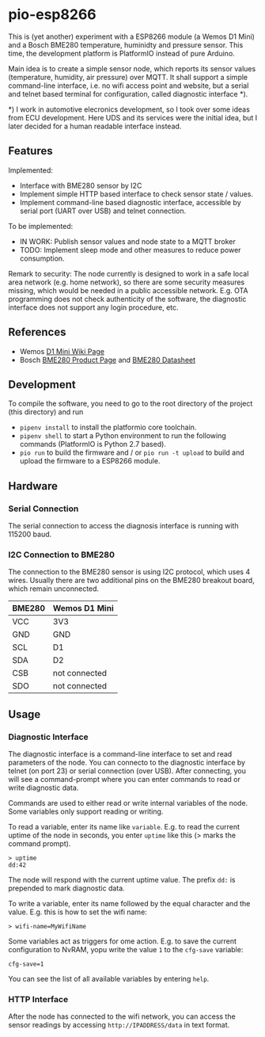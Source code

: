 # pio-esp8266

This is (yet another) experiment with a ESP8266 module (a Wemos D1 Mini) and a
Bosch BME280 temperature, huminidty and pressure sensor. This time, the
development platform is PlatformIO instead of pure Arduino.

Main idea is to create a simple sensor node, which reports its sensor values
(temperature, humidity, air pressure) over MQTT. It shall support a simple
command-line interface, i.e. no wifi access point and website, but a serial and
telnet based terminal for configuration, called diagnostic interface *).

*) I work in automotive elecronics development, so I took over some ideas from
ECU development. Here UDS and its services were the initial idea, but I later
decided for a human readable interface instead.


## Features

Implemented:

* Interface with BME280 sensor by I2C
* Implement simple HTTP based interface to check sensor state / values.
* Implement command-line based diagnostic interface, accessible by serial port
  (UART over USB) and telnet connection.
  
  
To be implemented:
  
* IN WORK: Publish sensor values and node state to a MQTT broker
* TODO: Implement sleep mode and other measures to reduce power consumption.
  
  
Remark to security: The node currently is designed to work in a safe local area
network (e.g. home network), so there are some security measures missing, which
would be needed in a public accessible network. E.g. OTA programming does not
check authenticity of the software, the diagnostic interface does not support
any login procedure, etc.


## References

* Wemos [D1 Mini Wiki Page]
* Bosch [BME280 Product Page] and [BME280 Datasheet]


## Development

To compile the software, you need to go to the root directory of the project
(this directory) and run

* `pipenv install` to install the platformio core toolchain.
* `pipenv shell` to start a Python environment to run the following commands
  (PlatformIO is Python 2.7 based).
* `pio run` to build the firmware and / or `pio run -t upload` to build and
  upload the firmware to a ESP8266 module.
  
  
## Hardware

### Serial Connection

The serial connection to access the diagnosis interface is running with 115200 
baud. 

### I2C Connection to BME280

The connection to the BME280 sensor is using I2C protocol, which uses 4
wires. Usually there are two additional pins on the BME280 breakout board, which
remain unconnected. 

| BME280 | Wemos D1 Mini |
|--------|---------------|
| VCC    | 3V3           |
| GND    | GND           |
| SCL    | D1            |
| SDA    | D2            |
| CSB    | not connected |
| SDO    | not connected |

[D1 Mini Wiki Page]: https://wiki.wemos.cc/products:d1:d1_mini
[BME280 Product Page]: https://www.bosch-sensortec.com/bst/products/all_products/bme280
[BME280 Datasheet]: https://ae-bst.resource.bosch.com/media/_tech/media/datasheets/BST-BME280_DS002.pdf


## Usage

### Diagnostic Interface

The diagnostic interface is a command-line interface to set and read parameters
of the node. You can connecto to the diagnostic interface by telnet (on port 23)
or serial connection (over USB). After connecting, you will see a command-prompt
where you can enter commands to read or write diagnostic data.

Commands are used to either read or write internal variables of the node. Some
variables only support reading or writing. 

To read a variable, enter its name like `variable`. E.g. to read the current
uptime of the node in seconds, you enter `uptime` like this (> marks the command
prompt). 

```text
> uptime
dd:42
```

The node will respond with the current uptime value. The prefix `dd:` is
prepended to mark diagnostic data.

To write a variable, enter its name followed by the equal character and the
value. E.g. this is how to set the wifi name:

```text
> wifi-name=MyWifiName
```

Some variables act as triggers for ome action. E.g. to save the current
configuration to NvRAM, yopu write the value `1` to the `cfg-save` variable:

```text
cfg-save=1
```

You can see the list of all available variables by entering `help`. 


### HTTP Interface

After the node has connected to the wifi network, you can access the sensor
readings by accessing `http://IPADDRESS/data` in text format.


